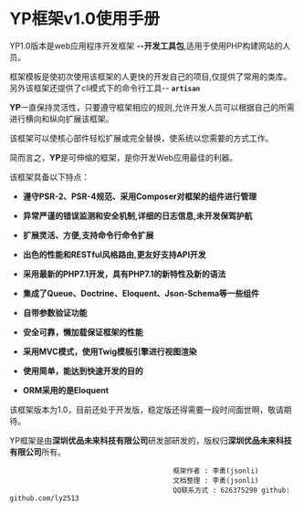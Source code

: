 # YP框架v1.0使用手册
YP1.0版本是web应用程序开发框架 **--开发工具包**,适用于使用PHP构建网站的人员。

框架模板是使初次使用该框架的人更快的开发自己的项目,仅提供了常用的类库。另外该框架还提供了cli模式下的命令行工具-- **`artisan`**

**YP**一直保持灵活性，只要遵守框架相应的规则,允许开发人员可以根据自己的所需进行横向和纵向扩展该框架。

该框架可以使核心部件轻松扩展或完全替换，使系统以您需要的方式工作。

简而言之，**YP**是可伸缩的框架，是你开发Web应用最佳的利器。



  该框架具备以下特点：

  + **遵守PSR-2、PSR-4规范、采用Composer对框架的组件进行管理**

  + **异常严谨的错误监测和安全机制,详细的日志信息,未开发保驾护航**

  + **扩展灵活、方便,支持命令行命令扩展**

  + **出色的性能和RESTful风格路由,更友好支持API开发**

  + **采用最新的PHP7.1开发，具有PHP7.1的新特性及新的语法**

  + **集成了Queue、Doctrine、Eloquent、Json-Schema等一些组件**

  + **自带参数验证功能**

  + **安全可靠，懒加载保证框架的性能**

  + **采用MVC模式，使用Twig模板引擎进行视图渲染**

  + **使用简单，能达到快速开发的目的**

  + **ORM采用的是Eloquent**

  该框架版本为1.0，目前还处于开发版，稳定版还得需要一段时间面世啊，敬请期待。

  YP框架是由**深圳优品未来科技有限公司**研发部研发的，版权归**深圳优品未来科技有限公司**所有。

                                            框架作者 : 李勇(jsonli)
                                            文档整理 : 李勇(jsonli)
                                            QQ联系方式 : 626375290 github: github.com/ly2513

